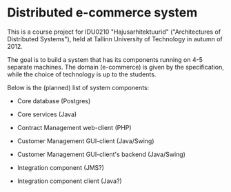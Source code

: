 Distributed e-commerce system
=============================

This is a course project for IDU0210 "Hajusarhitektuurid" ("Architectures of Distributed Systems"), held at Tallinn University of Technology in autumn of 2012.

The goal is to build a system that has its components running on 4-5 separate machines. The domain (e-commerce) is given by the specification, while the choice of technology is up to the students.

Below is the (planned) list of system components:

- Core database (Postgres)

- Core services (Java)

- Contract Management web-client (PHP)

- Customer Management GUI-client (Java/Swing)

- Customer Management GUI-client's backend (Java/Swing)

- Integration component (JMS?)

- Integration component client (Java?)